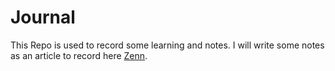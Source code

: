 # Journal

This Repo is used to record some learning and notes. I will write some notes as an article to record here [Zenn](https://zenn.dev/mynameisvince).
